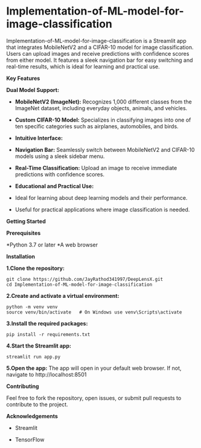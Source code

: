 # Implementation-of-ML-model-for-image-classification


Implementation-of-ML-model-for-image-classification is a Streamlit app that integrates MobileNetV2 and a CIFAR-10 model for image classification. Users can upload images and receive predictions with confidence scores from either model. It features a sleek navigation bar for easy switching and real-time results, which is ideal for learning and practical use.

**Key Features**

**Dual Model Support:**

* **MobileNetV2 (ImageNet):** Recognizes 1,000 different classes from the ImageNet dataset, including everyday objects, animals, and vehicles.

* **Custom CIFAR-10 Model:** Specializes in classifying images into one of ten specific categories such as airplanes, automobiles, and birds.

* **Intuitive Interface:**

* **Navigation Bar:** Seamlessly switch between MobileNetV2 and CIFAR-10 models using a sleek sidebar menu.

* **Real-Time Classification:** Upload an image to receive immediate predictions with confidence scores.

* **Educational and Practical Use:**

* Ideal for learning about deep learning models and their performance.
* Useful for practical applications where image classification is needed.
  
**Getting Started**

**Prerequisites**

*Python 3.7 or later
*A web browser

**Installation**

**1.Clone the repository:**

    git clone https://github.com/JayRathod341997/DeepLensX.git
    cd Implementation-of-ML-model-for-image-classification

**2.Create and activate a virtual environment:**

    python -m venv venv
    source venv/bin/activate   # On Windows use venv\Scripts\activate

**3.Install the required packages:**

    pip install -r requirements.txt

**4.Start the Streamlit app:**

    streamlit run app.py

**5.Open the app:** 
The app will open in your default web browser. If not, navigate to http://localhost:8501

**Contributing**

Feel free to fork the repository, open issues, or submit pull requests to contribute to the project.

**Acknowledgements**

* Streamlit

* TensorFlow
